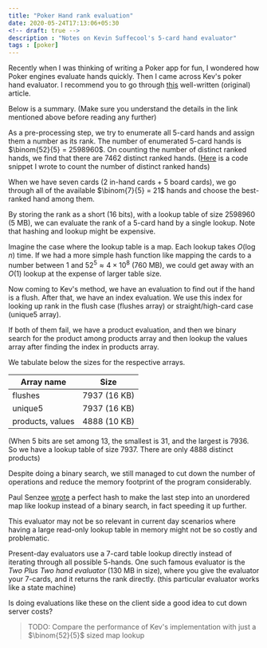 ```yaml
---
title: "Poker Hand rank evaluation"
date: 2020-05-24T17:13:06+05:30
<!-- draft: true -->
description : "Notes on Kevin Suffecool's 5-card hand evaluator"
tags : [poker]
---
```


Recently when I was thinking of writing a Poker app for fun, I wondered how Poker engines evaluate hands quickly. Then I came across Kev's poker hand evaluator. I recommend you to go through [this](http://suffe.cool/poker/evaluator.html) well-written (original) article. 

Below is a summary. (Make sure you understand the details in the link mentioned above before reading any further)

As a pre-processing step, we try to enumerate all 5-card hands and assign them a number as its rank. The number of enumerated 5-card hands is $\binom{52}{5} = 2598960$. On counting the number of distinct ranked hands, we find that there are 7462 distinct ranked hands. ([Here](https://gist.github.com/harshavardhan/52cfa8c55e0a2a27f32f251147d965c7) is a code snippet I wrote to count the number of distinct ranked hands) 

When we have seven cards (2 in-hand cards + 5 board cards), we go through all of the available $\binom{7}{5} = 21$ hands and choose the best-ranked hand among them.

By storing the rank as a short (16 bits), with a lookup table of size 2598960 (5 MB), we can evaluate the rank of a 5-card hand by a single lookup. Note that hashing and lookup might be expensive. 

Imagine the case where the lookup table is a map. Each lookup takes $O(\log{}n)$ time. If we had a more simple hash function like mapping the cards to a number between $1$ and $52^5 \approx 4 \times 10^8$ (760 MB), we could get away with an $O(1)$ lookup at the expense of larger table size.

Now coming to Kev's method, we have an evaluation to find out if the hand is a flush. After that, we have an index evaluation. We use this index for looking up rank in the flush case (flushes array) or straight/high-card case (unique5 array). 

If both of them fail, we have a product evaluation, and then we binary search for the product among products array and then lookup the values array after finding the index in products array.

We tabulate below the sizes for the respective arrays.

| Array name | Size         |
|------------|--------------|
| flushes    | 7937 (16 KB) |
| unique5    | 7937 (16 KB) |
| products, values   | 4888 (10 KB) |

(When 5 bits are set among 13, the smallest is 31, and the largest is 7936. So we have a lookup table of size 7937. There are only 4888 distinct products)

Despite doing a binary search, we still managed to cut down the number of operations and reduce the memory footprint of the program considerably.

Paul Senzee [wrote](http://senzee.blogspot.com/2006/06/some-perfect-hash.html) a perfect hash to make the last step into an unordered map like lookup instead of a binary search, in fact speeding it up further.

This evaluator may not be so relevant in current day scenarios where having a large read-only lookup table in memory might not be so costly and problematic. 

Present-day evaluators use a 7-card table lookup directly instead of iterating through all possible 5-hands. One such famous evaluator is the *Two Plus Two hand evaluator* (130 MB in size), where you give the evaluator your 7-cards, and it returns the rank directly. (this particular evaluator works like a state machine)

Is doing evaluations like these on the client side a good idea to cut down server costs?

> TODO: Compare the performance of Kev's implementation with just a $\binom{52}{5}$ sized map lookup